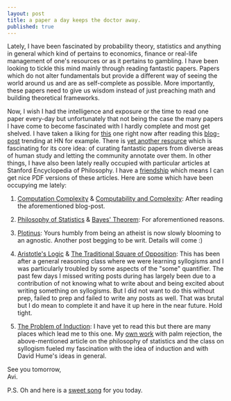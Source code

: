 ```yaml
---
layout: post
title: a paper a day keeps the doctor away.
published: true
---
```

Lately, I have been fascinated by probability theory, statistics and anything in general which kind of pertains to economics, finance or real-life management of one's resources or as it pertains to gambling. I have been looking to tickle this mind mainly through reading fantastic papers. Papers which do not alter fundamentals but provide a different way of seeing the world around us and are as self-complete as possible. More importantly, these papers need to give us wisdom instead of just preaching math and building theoretical frameworks. 

Now, I wish I had the intelligence and exposure or the time to read one paper every-day but unfortunately that not being the case the many papers I have come to become fascinated with I hardly complete and most get shelved. I have taken a liking for [this](https://people.csail.mit.edu/costis/simplified.pdf "The Complexity of Computing Nash Equilibrium") one right now after reading this [blog-post](https://ristret.com/s/qk8wpt/philosophy_computational_complexity "The Philosophy Of Computation Complexity at Ristret") trending at HN for example. There is [yet another resource](http://fermatslibrary.com/ "Fermat's Library") which is fascinating for its core idea: of curating fantastic papers from diverse areas of human study and letting the community annotate over them. In other things, I have also been lately really occupied with particular articles at Stanford Encyclopedia of Philosophy. I have a [friendship](https://leibniz.stanford.edu/friends/ "Friends of the SEP") which means I can get nice PDF versions of these articles. Here are some which have been occupying me lately:

1. [Computation Complexity](https://plato.stanford.edu/entries/computational-complexity/ "Computation Complexity SEP entry") & [Computability and Complexity](https://plato.stanford.edu/entries/computability/ "Computability and Complexity SEP entry"): After reading the aforementioned blog-post.

2. [Philosophy of Statistics](https://plato.stanford.edu/entries/statistics/ "Philosophy of Statistics SEP entry") & [Bayes' Theorem](https://plato.stanford.edu/entries/bayes-theorem/ "Bayes' Theorem SEP entry"): For aforementioned reasons.

3. [Plotinus](https://plato.stanford.edu/entries/plotinus/ "Plotinus SEP entry"): Yours humbly from being an atheist is now slowly blooming to an agnostic. Another post begging to be writ. Details will come :)

4. [Aristotle's Logic](https://plato.stanford.edu/entries/aristotle-logic/ "Aristotle's Logic SEP entry") & [The Traditional Square of Opposition](https://plato.stanford.edu/entries/square/ "The Traditional Square of Opposition SEP entry"): This has been after a general reasoning class where we were learning syllogisms and I was particularly troubled by some aspects of the "some" quantifier. The past few days I missed writing posts during has largely been due to a contribution of not knowing what to write about and being excited about writing something on syllogisms. But I did not want to do this without prep, failed to prep and failed to write any posts as well. That was brutal but I do mean to complete it and have it up here in the near future. Hold tight.

5. [The Problem of Induction](https://plato.stanford.edu/entries/induction-problem/ "The Problem of Induction SEP entry"): I have yet to read this but there are many places which lead me to this one. My [own work](https://rutherblood.github.io/nudesfromamountaintop/on-how-i-did-not-wear-a-lab-coat-at-work-and-suffered/ "on how i did not wear a lab coat at work and suffered.") with palm rejection, the above-mentioned article on the philosophy of statistics and the class on syllogism fueled my fascination with the idea of induction and with David Hume's ideas in general.

See you tomorrow,  
Avi.

P.S. Oh and here is a [sweet song](https://www.youtube.com/watch?v=aOt11pyktgI "YouTube link to The Beatles' Because") for you today.
